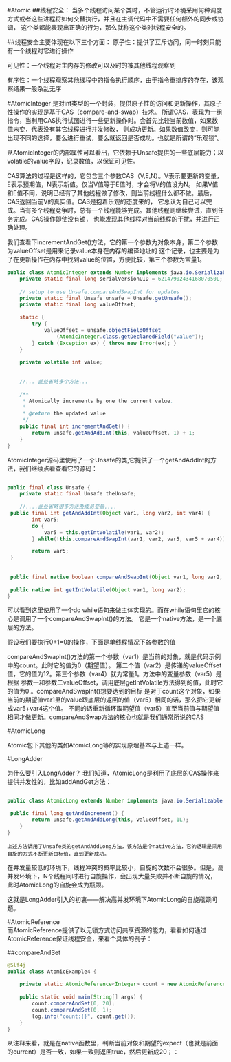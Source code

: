 #Atomic
##线程安全：
当多个线程访问某个类时，不管运行时环境采用何种调度方式或者这些进程将如何交替执行，并且在主调代码中不需要任何额外的同步或协调，
这个类都能表现出正确的行为，那么就称这个类时线程安全的。

##线程安全主要体现在以下三个方面：
原子性：提供了互斥访问，同一时刻只能有一个线程对它进行操作

可见性：一个线程对主内存的修改可以及时的被其他线程观察到

有序性：一个线程观察其他线程中的指令执行顺序，由于指令重排序的存在，该观察结果一般杂乱无序

#AtomicInteger
是对int类型的一个封装，提供原子性的访问和更新操作，其原子性操作的实现是基于CAS（compare-and-swap）技术。
所谓CAS，表现为一组指令，当利用CAS执行试图进行一些更新操作时。会首先比较当前数值，如果数值未变，代表没有其它线程进行并发修改，
则成功更新。如果数值改变，则可能出现不同的选择，要么进行重试，要么就返回是否成功。也就是所谓的“乐观锁”。

从AtomicInteger的内部属性可以看出，它依赖于Unsafe提供的一些底层能力；以volatile的value字段，记录数值，以保证可见性。

CAS算法的过程是这样的，它包含三个参数CAS（V,E,N）。V表示要更新的变量，E表示预期值，N表示新值。仅当V值等于E值时，才会将V的值设为N。
如果V值和E值不同，说明已经有了其他线程做了修改，则当前线程什么都不做。最后，CAS返回当前V的真实值。CAS是抱着乐观的态度来的，
它总认为自己可以完成。当有多个线程竞争时，总有一个线程能够完成。其他线程则继续尝试，直到任务完成。CAS操作即使没有锁，
也能发现其他线程对当前线程的干扰，并进行正确处理。


我们查看下incrementAndGet()方法，它的第一个参数为对象本身，第二个参数为valueOffset是用来记录value本身在内存的编译地址的
这个记录，也主要是为了在更新操作在内存中找到value的位置，方便比较，第三个参数为常量1。
```java
public class AtomicInteger extends Number implements java.io.Serializable {
    private static final long serialVersionUID = 6214790243416807050L;
 
    // setup to use Unsafe.compareAndSwapInt for updates
    private static final Unsafe unsafe = Unsafe.getUnsafe();
    private static final long valueOffset;
 
    static {
        try {
            valueOffset = unsafe.objectFieldOffset
                (AtomicInteger.class.getDeclaredField("value"));
        } catch (Exception ex) { throw new Error(ex); }
    }
 
    private volatile int value;
 
 
    //... 此处省略多个方法...
 
    /**
     * Atomically increments by one the current value.
     *
     * @return the updated value
     */
    public final int incrementAndGet() {
        return unsafe.getAndAddInt(this, valueOffset, 1) + 1;
    }
}
```

AtomicInteger源码里使用了一个Unsafe的类,它提供了一个getAndAddInt的方法，我们继续点看查看它的源码：

```java

public final class Unsafe {
    private static final Unsafe theUnsafe;
 
    //....此处省略很多方法及成员变量....
 public final int getAndAddInt(Object var1, long var2, int var4) {
        int var5;
        do {
            var5 = this.getIntVolatile(var1, var2);
        } while(!this.compareAndSwapInt(var1, var2, var5, var5 + var4));

        return var5;
 }
 
 
 public final native boolean compareAndSwapInt(Object var1, long var2, int var4, int var5);
 
 public native int getIntVolatile(Object var1, long var2);
}

```
可以看到这里使用了一个do while语句来做主体实现的。而在while语句里它的核心是调用了一个compareAndSwapInt()的方法。
它是一个native方法，是一个底层的方法。

假设我们要执行0+1=0的操作，下面是单线程情况下各参数的值

compareAndSwapInt()方法的第一个参数（var1）是当前的对象，就是代码示例中的count。此时它的值为0（期望值）。
第二个值（var2）是传递的valueOffset值，它的值为12。第三个参数（var4）就为常量1。方法中的变量参数（var5）是根据
参数一和参数二valueOffset，调用底层getIntVolatile方法得到的值，此时它的值为0 。compareAndSwapInt()想要达到的目标
是对于count这个对象，如果当前的期望值var1里的value跟底层的返回的值（var5）相同的话，那么把它更新成var5+var4这个值。
不同的话重新循环取期望值（var5）直至当前值与期望值相同才做更新。compareAndSwap方法的核心也就是我们通常所说的CAS

#AtomicLong

Atomic包下其他的类如AtomicLong等的实现原理基本与上述一样。

#LongAdder

为什么要引入LongAdder？
我们知道，AtomicLong是利用了底层的CAS操作来提供并发性的，比如addAndGet方法：

```java

public class AtomicLong extends Number implements java.io.Serializable {

 public final long getAndIncrement() {
        return unsafe.getAndAddLong(this, valueOffset, 1L);
    }
}
```

    上述方法调用了Unsafe类的getAndAddLong方法，该方法是个native方法，它的逻辑是采用自旋的方式不断更新目标值，直到更新成功。

   在并发量较低的环境下，线程冲突的概率比较小，自旋的次数不会很多。但是，高并发环境下，N个线程同时进行自旋操作，会出现大量失败并不断自旋的情况，
此时AtomicLong的自旋会成为瓶颈。

这就是LongAdder引入的初衷——解决高并发环境下AtomicLong的自旋瓶颈问题。

#AtomicReference  
    而AtomicReference提供了以无锁方式访问共享资源的能力，看看如何通过AtomicReference保证线程安全，来看个具体的例子：
    
##compareAndSet
```java
@Slf4j
public class AtomicExample4 {
 
    private static AtomicReference<Integer> count = new AtomicReference<>(0);
 
    public static void main(String[] args) {
        count.compareAndSet(0, 20); 
        count.compareAndSet(0, 1); 
        log.info("count:{}", count.get());
    }
}
```
从注释来看，就是在native函数里，判断当前对象和期望的expect（也就是前面的current）是否一致，如果一致则返回true，然后更新成20；：
